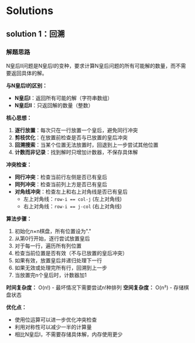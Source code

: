 # Solutions

## solution 1：回溯

### 解题思路

N皇后II问题是N皇后I的变种，要求计算N皇后问题的所有可能解的数量，而不需要返回具体的解。

**与N皇后I的区别：**
- **N皇后I**：返回所有可能的解（字符串数组）
- **N皇后II**：只返回解的数量（整数）

**核心思想：**
1. **逐行放置**：每次只在一行放置一个皇后，避免同行冲突
2. **剪枝优化**：在放置前检查是否与已放置的皇后冲突
3. **回溯搜索**：当某个位置无法放置时，回退到上一步尝试其他位置
4. **计数而非记录**：找到解时只增加计数器，不保存具体解

**冲突检查：**
- **同行冲突**：检查当前行左侧是否已有皇后
- **同列冲突**：检查当前列上方是否已有皇后  
- **对角线冲突**：检查左上和右上对角线是否已有皇后
  - 左上对角线：`row-i == col-j` (左上对角线)
  - 右上对角线：`row-i == j-col` (右上对角线)

**算法步骤：**
1. 初始化n×n棋盘，所有位置设为"."
2. 从第0行开始，逐行尝试放置皇后
3. 对于每一行，遍历所有列位置
4. 检查当前位置是否有效（不与已放置的皇后冲突）
5. 如果有效，放置皇后并递归处理下一行
6. 如果无效或处理完所有行，回溯到上一步
7. 当放置完n个皇后时，计数器加1

**时间复杂度：** O(n!) - 最坏情况下需要尝试n!种排列
**空间复杂度：** O(n²) - 存储棋盘状态

**优化点：**
- 使用位运算可以进一步优化冲突检查
- 利用对称性可以减少一半的计算量
- 相比N皇后I，不需要存储具体解，内存使用更少

